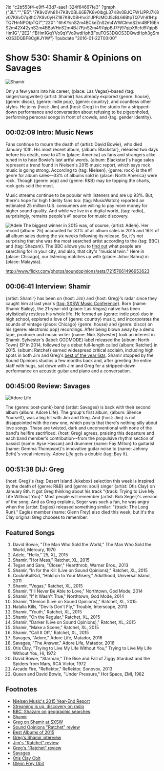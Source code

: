 ?id "c2b553f4-e9ff-43d7-aae1-324f64667fe3"
?graph {"3L":"","B5":"7K8v0Vh81H7K8v0BL66B7K8v0ibgL37K8v0BJQFW1JPPJ7K8v07K8v07q8hC7K8v0yHZ187K8v0BHhv31JPPJMOJ5zBL66BtpTQ7Vh81HtpTQ7HnNPOtpTQ7","230":"6hKYsnS2m4BCkeZnS2m4WWClmnS2m4BF16EnS2m42X42ynS2m4BBaVHnS2m4BJ7FjnS2m497qipBJ7Fj97qipX6cfd97qipBHm1G","2E2":"BHm1GqYVo9qYVo9wdHphBFxuTOS3DQOS3DQwdHph3gSmkOS3DQBF8CgKJYlW"}
?pubdate "2016-01-22T00:00"

# Show 530: Shamir & Opinions on Savages

![Shamir](https://static.soundopinions.org/images/2016/shamir_web.png)

Only a few years into his career, {place: Las Vegas}-based {tag: singer/songwriter} {artist: Shamir} has already explored {genre: house}, {genre: disco}, {genre: indie pop}, {genre: country}, and countless other styles. He joins {host: Jim} and {host: Greg} in the studio for a stripped-down performance and conversation about refusing to be pigeonholed, performing personal songs in front of crowds, and {tag: gender identity}. 


## 00:02:09 Intro: Music News
    
Fans continue to mourn the death of {artist: David Bowie}, who died January 10th. His most recent album, {album: Blackstar}, released two days before his death, rose to #1 in {place: America} as fans and strangers alike tuned in to hear Bowie's last artful words. {album: Blackstar}'s huge sales represent a trend found in Nielsen's 2015 music report, which says rock music is going strong. According to {tag: Nielsen}, {genre: rock} is the #1 genre for album sales—33% of albums sold in {place: North America} were rock. Though {genre: pop} and {genre: R&B} may be topping the charts, rock gets sold the most. 

Music streams continue to be popular with listeners and are up 93%. But, there's hope for high fidelity fans too: {tag: MusicWatch} reported an estimated 25 million U.S. consumers are willing to pay more money for higher sound quality. And while we live in a digital world, {tag: radio}, surprisingly, remains people's #1 source for music discovery. 

![Adele](https://static.soundopinions.org/assets/530/3L0.jpg)
The biggest winner in 2015 was, of course, {artist: Adele}. Her record {album: 25} accounted for 3.1% of all album sales in 2015 and 16% of all album sales during the six weeks following its release. So, it's not surprising that she was the most searched artist according to the {tag: BBC} and {tag: Shazam}. The BBC allows you to [find out](http://www.bbc.co.uk/news/resources/idt-446211a5-003b-45e3-9211-cdc7d75c5407)  what people are searching for in your city, and also, that city's "musical twin." Here in {place: Chicago}, our listening matches up with {place: Johor Bahru} in {place: Malaysia}. 


http://www.flickr.com/photos/soundopinions/sets/72157661496953623

## 00:06:41 Interview: Shamir

{artist: Shamir} has been on {host: Jim} and {host: Greg}'s radar since they caught him at last year's [{tag: SXSW Music Conference}](/show/487/). Born {name: Shamir Bailey}, the 21-year-old {place: Las Vegas} native has been stylistically restless his whole life. He formed an {genre: indie pop} duo in high school, explored a love of {genre: country} music, and incorporates the sounds of vintage {place: Chicago} {genre: house} and {genre: disco} on his {genre: electronic pop} recordings. After being blown away by a demo tape, producer and music writer {name: Nick Sylvester} took an interest in Shamir. Sylvester's {label: GODMODE} label released the {album: North Town} EP in 2014, followed by a debut full-length called {album: Ratchet} in 2015. {album: Ratchet} earned widespread critical acclaim, including high spots in both Jim and Greg's [best of the year lists](/show/524/). Shamir stopped by the Sound Opinions studios a few months back and, after greeting the entire staff with hugs, sat down with Jim and Greg for a stripped-down performance on acoustic guitar and piano and a conversation.


## 00:45:00 Review: Savages
![Adore Life](https://static.soundopinions.org/assets/530/2300.jpg)

The {genre: post-punk} band {artist: Savages} is back with their second album {album: Adore Life}. The group's first album, {album: Silence Yourself}, was a big hit with Jim and Greg.  And {host: Jim} is not disappointed with the new one, which posits that there's nothing silly about love songs. These are twisted, dark and unconventional with none of the band's hellfire sacrificed. {host: Greg} agrees, praising this departure and each band member's contribution--from the propulsive rhythm section of bassist {name: Ayse Hassan} and drummer {name: Fay Milton} to guitarist {name: Gemma Thompson}'s innovative guitar noise to {name: Jehnny Beth}'s vocal intensity. *Adore Life* gets a double {tag: Buy It}.


## 00:51:38 DIJ: Greg

{host: Greg}'s {tag: Desert Island Jukebox} selection this week is inspired by the death of {genre: R&B} and {genre: soul} singer {artist: Otis Clay} on January 8th. It got Greg thinking about his track "{track: Trying to Live My Life Without You}." Most people will remember {artist: Bob Seger}'s version of the song. And as Greg explains, Seger was such a fan, he was angry when the {artist: Eagles} released something similar: "{track: The Long Run}." Eagles member {name: Glenn Frey} also died this week, but it's the Clay original Greg chooses to remember.


## Featured Songs
 
1. David Bowie, "The Man Who Sold the World," The Man Who Sold the World, Mercury, 1970
1. Adele, "Hello," 25, XL, 2015
1. Shamir, "Hot Mess," Ratchet, XL, 2015
1. Tegan and Sara, "Closer," Heartthrob, Warner Bros., 2013
1. Shamir, "In for the Kill (Live on Sound Opinions)," Ratchet, XL, 2015
1. CocknBullKid, "Hold on to Your Misery," Adulthood, Universal Island, 2011
1. Shamir, "Vegas," Ratchet, XL, 2015
1. Shamir, "I'll Never Be Able to Love," Northtown, God Mode, 2014
1. Shamir, "If It Wasn't True," Northtown, God Mode, 2014
1. Shamir, "Demon (Live on Sound Opinions)," Ratchet, XL, 2015
1. Natalia Kills, "Devils Don't Fly," Trouble, Interscope, 2013
1. Shamir, "Youth," Ratchet, XL, 2015
1. Shamir, "On the Regular," Ratchet, XL, 2015
1. Shamir, "Darker (Live on Sound Opinions)," Ratchet, XL, 2015
1. Shamir, "Make a Scene," Ratchet, XL, 2015
1. Shamir, "Call It Off," Ratchet, XL, 2015
1. Savages, "Adore," Adore Life, Matador, 2016
1. Savages, "The Answer," Adore Life, Matador, 2016
1. Otis Clay, "Trying to Live My Life Without You," Trying to Live My Life Without You, Hi, 1972
1. David Bowie, "Starman," The Rise and Fall of Ziggy Stardust and the Spiders from Mars, RCA Victor, 1972 
1. Arcade Fire, "Reflektor," Reflektor, Sonovox, 2013
1. Queen and David Bowie, "Under Pressure," Hot Space, EMI, 1982


## Footnotes
- [Nielsen Music's 2015 Year-End Report](http://www.nielsen.com/us/en/insights/reports/2016/2015-music-us-year-end-report.html)
- [Streaming is up, discovery on radio](http://techcrunch.com/2016/01/07/nielsen-music-streams-doubled-in-2015-digital-sales-continue-to-fall/)
- [BBC: Shazam on geographic searches](http://www.bbc.com/news/entertainment-arts-35290619)
- [Shamir](http://shamir326.tumblr.com/)
- [Greg on Shamir at SXSW](/show/487/)
- [Sound Opinions "Ratchet" review](/show/495/#shamir)
- [Best Albums of 2015](/show/524)
- [Greg's Shamir interview](http://www.chicagotribune.com/entertainment/music/kot/ct-ott-0925-shamir-20150921-column.html)
- [Jim's "Ratchet" review](http://www.wbez.org/blogs/jim-derogatis/2015-06/catching-some-best-spring-releases-pt-1-112183)
- [Greg's "Ratchet" review](http://www.chicagotribune.com/entertainment/ct-shamir-ratchet-review-20150518-story.html)
- [Savages](http://savagesband.com/)
- [Otis Clay Obit](http://www.nytimes.com/2016/01/12/arts/music/otis-clay-soul-and-rb-singer-dies-at-73.html?_r=0)
- [Glenn Frey Obit](http://www.nytimes.com/2016/01/19/arts/music/glenn-frey-a-founding-member-of-the-eagles-dies-at-67.html)
